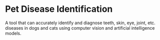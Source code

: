 # Pet Disease Identification

A tool that can accurately identify and diagnose teeth, skin, eye, joint, etc. diseases in dogs and cats using computer vision and artificial intelligence models.
